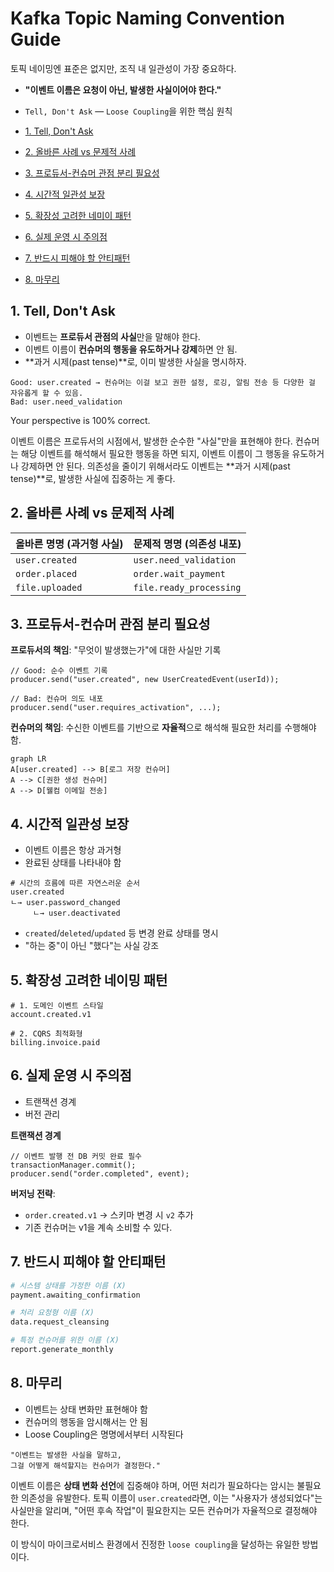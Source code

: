 # Kafka Topic Naming Convention Guide

토픽 네이밍엔 표준은 없지만, 조직 내 일관성이 가장 중요하다.

- **"이벤트 이름은 요청이 아닌, 발생한 사실이어야 한다."**  
- `Tell, Don't Ask` — `Loose Coupling`을 위한 핵심 원칙

- [1. Tell, Don't Ask](#1-tell-dont-ask)
- [2. 올바른 사례 vs 문제적 사례](#2-올바른-사례-vs-문제적-사례)
- [3. 프로듀서-컨슈머 관점 분리 필요성](#3-프로듀서-컨슈머-관점-분리-필요성)
- [4. 시간적 일관성 보장](#4-시간적-일관성-보장)
- [5. 확장성 고려한 네미이 패턴](#5-확장성-고려한-네이밍-패턴)
- [6. 실제 운영 시 주의점](#6-실제-운영-시-주의점)
- [7. 반드시 피해야 할 안티패턴](#7-반드시-피해야-할-안티패턴)
- [8. 마무리](#8-마무리)

## 1. Tell, Don't Ask

- 이벤트는 **프로듀서 관점의 사실**만을 말해야 한다.
- 이벤트 이름이 **컨슈머의 행동을 유도하거나 강제**하면 안 됨.
- **과거 시제(past tense)**로, 이미 발생한 사실을 명시하자.

```text
Good: user.created → 컨슈머는 이걸 보고 권한 설정, 로깅, 알림 전송 등 다양한 걸 자유롭게 할 수 있음.
Bad: user.need_validation
```

Your perspective is 100% correct.

이벤트 이름은 프로듀서의 시점에서, 발생한 순수한 "사실"만을 표현해야 한다. 컨슈머는 해당 이벤트를 해석해서 필요한 행동을 하면 되지, 이벤트 이름이 그 행동을 유도하거나 강제하면 안 된다. 의존성을 줄이기 위해서라도 이벤트는 **과거 시제(past tense)**로, 발생한 사실에 집중하는 게 좋다.

## 2. 올바른 사례 vs 문제적 사례

| 올바른 명명 (과거형 사실) | 문제적 명명 (의존성 내포)         |
|-----------------|-------------------------|
| `user.created`  | `user.need_validation`  |
| `order.placed`  | `order.wait_payment`    |
| `file.uploaded` | `file.ready_processing` |

## 3. 프로듀서-컨슈머 관점 분리 필요성

**프로듀서의 책임**: "무엇이 발생했는가"에 대한 사실만 기록
```text
// Good: 순수 이벤트 기록
producer.send("user.created", new UserCreatedEvent(userId));

// Bad: 컨슈머 의도 내포
producer.send("user.requires_activation", ...);
```

**컨슈머의 책임**: 수신한 이벤트를 기반으로 **자율적**으로 해석해 필요한 처리를 수행해야 함.
```mermaid
graph LR
A[user.created] --> B[로그 저장 컨슈머]
A --> C[권한 생성 컨슈머]
A --> D[웰컴 이메일 전송]
```

## 4. 시간적 일관성 보장

- 이벤트 이름은 항상 과거형
- 완료된 상태를 나타내야 함

```text
# 시간의 흐름에 따른 자연스러운 순서
user.created 
ㄴ→ user.password_changed 
     ㄴ→ user.deactivated
```

- `created`/`deleted`/`updated` 등 변경 완료 상태를 명시
- "하는 중"이 아닌 "했다"는 사실 강조

## 5. 확장성 고려한 네이밍 패턴

``` text
# 1. 도메인 이벤트 스타일
account.created.v1

# 2. CQRS 최적화형
billing.invoice.paid
```

## 6. 실제 운영 시 주의점

- 트랜잭션 경계
- 버전 관리

**트랜잭션 경계**
```text
// 이벤트 발행 전 DB 커밋 완료 필수
transactionManager.commit(); 
producer.send("order.completed", event);
```
  
**버저닝 전략**:
- `order.created.v1` → 스키마 변경 시 `v2` 추가
- 기존 컨슈머는 v1을 계속 소비할 수 있다.

## 7. 반드시 피해야 할 안티패턴

```bash
# 시스템 상태를 가정한 이름 (X)
payment.awaiting_confirmation

# 처리 요청형 이름 (X)
data.request_cleansing

# 특정 컨슈머를 위한 이름 (X)
report.generate_monthly
```

## 8. 마무리

- 이벤트는 상태 변화만 표현해야 함
- 컨슈머의 행동을 암시해서는 안 됨
- Loose Coupling은 명명에서부터 시작된다
 
```text
"이벤트는 발생한 사실을 말하고,
그걸 어떻게 해석할지는 컨슈머가 결정한다."
```

이벤트 이름은 **상태 변화 선언**에 집중해야 하며, 어떤 처리가 필요하다는 암시는 불필요한 의존성을 유발한다. 
토픽 이름이 `user.created`라면, 이는 "사용자가 생성되었다"는 사실만을 알리며, "어떤 후속 작업"이 필요한지는 모든 컨슈머가 자율적으로 결정해야 한다. 

이 방식이 마이크로서비스 환경에서 진정한 `loose coupling`을 달성하는 유일한 방법이다.
